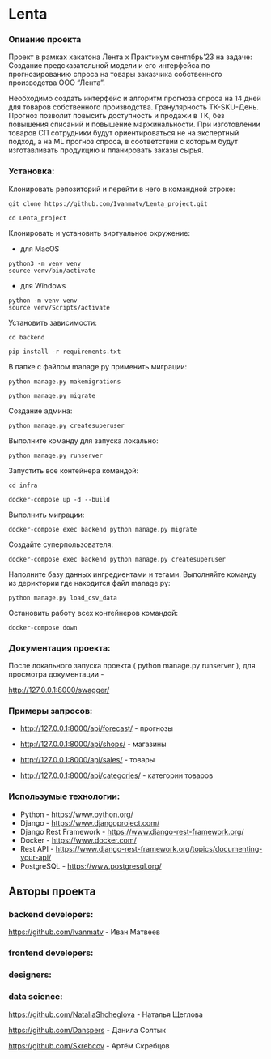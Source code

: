 # Lenta

### Опиание проекта
Проект в рамках хакатона Лента х Практикум сентябрь’23 на задаче:
Создание предсказательной модели и его интерфейса по прогнозированию спроса на товары заказчика собственного производства ООО “Лента”.

Необходимо создать интерфейс и алгоритм прогноза спроса на 14 дней для товаров собственного производства. Гранулярность ТК-SKU-День. 
Прогноз позволит повысить доступность и продажи в ТК, без повышения списаний и повышение маржинальности. При изготовлении товаров СП сотрудники будут ориентироваться не на экспертный подход, а на ML прогноз спроса, в соответствии с которым будут изготавливать продукцию и планировать заказы сырья. 


### Установка:
Клонировать репозиторий и перейти в него в командной строке:
```
git clone https://github.com/Ivanmatv/Lenta_project.git
```
```
cd Lenta_project
```
Клонировать и установить виртуальное окружение:

- для MacOS
```
python3 -m venv venv
source venv/bin/activate
```
- для Windows
```
python -m venv venv
source venv/Scripts/activate
```
Установить зависимости:

```
cd backend
```
```
pip install -r requirements.txt
```

В папке с файлом manage.py применить миграции:
```
python manage.py makemigrations
```
```
python manage.py migrate
```
Создание админа:
```
python manage.py createsuperuser
```

Выполните команду для запуска локально:

```
python manage.py runserver
```

Запустить все контейнера командой:
```
cd infra
```
```
docker-compose up -d --build
```

Выполнить миграции:

``` 
docker-compose exec backend python manage.py migrate 
```

Создайте суперпользователя:
```
docker-compose exec backend python manage.py createsuperuser
```

Наполните базу данных ингредиентами и тегами. Выполняйте команду из дериктории где находится файл manage.py:
```
python manage.py load_csv_data

```

Остановить работу всех контейнеров командой:
```
docker-compose down
```

### Документация проекта:
После локального запуска проекта ( python manage.py runserver ), для просмотра документации - 

http://127.0.0.1:8000/swagger/

### Примеры запросов:

- http://127.0.0.1:8000/api/forecast/ - прогнозы

- http://127.0.0.1:8000/api/shops/ - магазины

- http://127.0.0.1:8000/api/sales/ - товары

- http://127.0.0.1:8000/api/categories/ - категории товаров

### Использумые технологии:

- Python - https://www.python.org/
- Django - https://www.djangoproject.com/
- Django Rest Framework - https://www.django-rest-framework.org/
- Docker - https://www.docker.com/
- Rest API - https://www.django-rest-framework.org/topics/documenting-your-api/
- PostgreSQL - https://www.postgresql.org/

## Авторы проекта
### backend developers:
https://github.com/Ivanmatv - Иван Матвеев

### frontend developers:

### designers:

### data science:
https://github.com/NataliaShcheglova - Наталья Щеглова

https://github.com/Danspers - Данила Солтык

https://github.com/Skrebcov - Артём Скребцов
